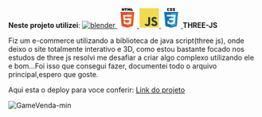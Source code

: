 **Neste projeto utilizei**: <a href="https://www.blender.org/" target="_blank" rel="noreferrer"> <img src="https://download.blender.org/branding/community/blender_community_badge_white.svg" alt="blender" width="40" height="40"/> </a> <a href="https://www.w3.org/html/" target="_blank" rel="noreferrer"> <img src="https://raw.githubusercontent.com/devicons/devicon/master/icons/html5/html5-original-wordmark.svg" alt="html5" width="40" height="40"/> </a><a href="https://developer.mozilla.org/en-US/docs/Web/JavaScript" target="_blank" rel="noreferrer"> <img src="https://raw.githubusercontent.com/devicons/devicon/master/icons/javascript/javascript-original.svg" alt="javascript" width="40" height="40"/> </a> <a href="https://www.w3schools.com/css/" target="_blank" rel="noreferrer"> <img src="https://raw.githubusercontent.com/devicons/devicon/master/icons/css3/css3-original-wordmark.svg" alt="css3" width="40" height="40"/> </a>**THREE-JS**


Fiz um e-commerce utilizando a biblioteca de java script(three js), onde deixo o site totalmente interativo e 3D, como estou bastante focado nos estudos de three js resolvi me desafiar a criar algo complexo utilizando ele e bom...Foi isso que consegui fazer, documentei todo o arquivo principal,espero que goste.

Aqui esta o deploy para voce conferir: <a href="https://loja-animada-game.vercel.app/" target="_blank">Link do projeto</a>

![GameVenda-min](https://github.com/desafiogamer/loja-animadaGame/assets/145628900/ba4b3462-1352-4453-a272-21029d3d1ccc)
